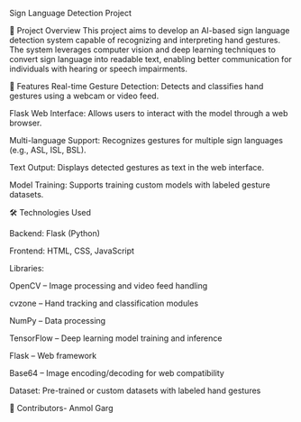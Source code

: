 Sign Language Detection Project

📌 Project Overview
This project aims to develop an AI-based sign language detection system capable of recognizing and interpreting hand gestures. The system leverages computer vision and deep learning techniques to convert sign language into readable text, enabling better communication for individuals with hearing or speech impairments.

🚀 Features
Real-time Gesture Detection: Detects and classifies hand gestures using a webcam or video feed.

Flask Web Interface: Allows users to interact with the model through a web browser.

Multi-language Support: Recognizes gestures for multiple sign languages (e.g., ASL, ISL, BSL).

Text Output: Displays detected gestures as text in the web interface.

Model Training: Supports training custom models with labeled gesture datasets.

🛠️ Technologies Used

Backend: Flask (Python)

Frontend: HTML, CSS, JavaScript

Libraries:

OpenCV – Image processing and video feed handling

cvzone – Hand tracking and classification modules

NumPy – Data processing

TensorFlow – Deep learning model training and inference

Flask – Web framework

Base64 – Image encoding/decoding for web compatibility

Dataset: Pre-trained or custom datasets with labeled hand gestures


👥 Contributors- Anmol Garg